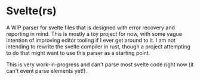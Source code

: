 # Svelte(rs)

A WIP parser for svelte files that is designed with error recovery and reporting in mind. This is
mostly a toy project for now, with some vague intention of improving editor tooling if I ever get
around to it. I am not intending to rewrite the svelte compiler in rust, though a project attempting
to do that might want to use this parser as a starting point.

This is very work-in-progress and can't parse most svelte code right now (it can't event parse
elements yet!).
